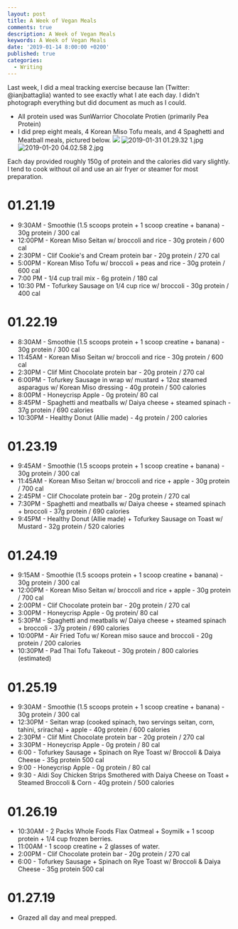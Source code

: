 ```yaml
---
layout: post
title: A Week of Vegan Meals
comments: true
description: A Week of Vegan Meals
keywords: A Week of Vegan Meals
date: '2019-01-14 8:00:00 +0200'
published: true
categories:
  - Writing
---
```

Last week, I did a meal tracking exercise because Ian (Twitter: @ianjbattaglia) wanted to see exactly what I ate each day. I didn't photograph everything but did document as much as I could. 

- All protein used was SunWarrior Chocolate Protien (primarily Pea Protein)
- I did prep eight meals, 4 Korean Miso Tofu meals, and 4 Spaghetti and Meatball meals, pictured below.
![]({{site.baseurl}}/_posts/2019-01-20%2004.02.58%202.jpg)
![2019-01-31 01.29.32 1.jpg]({{site.baseurl}}/images/2019-01-20%2004.02.58%202.jpg)
![2019-01-20 04.02.58 2.jpg]({{site.baseurl}}/images/2019-01-31%2001.29.32%201.jpg)

Each day provided roughly 150g of protein and the calories did vary slightly. I tend to cook without oil and use an air fryer or steamer for most preparation. 

# 01.21.19
* 9:30AM - Smoothie (1.5 scoops protein + 1 scoop creatine + banana) - 30g protein / 300 cal
* 12:00PM - Korean Miso Seitan w/ broccoli and rice - 30g protein / 600 cal
* 2:30PM - Clif Cookie's and Cream protein bar - 20g protein / 270 cal
* 5:00PM - Korean Miso Tofu w/ broccoli + peas and rice - 30g protein / 600 cal
* 7:00 PM - 1/4 cup trail mix - 6g protein / 180 cal
* 10:30 PM - Tofurkey Sausage on 1/4 cup rice w/ broccoli - 30g protein / 400 cal

# 01.22.19
* 8:30AM - Smoothie (1.5 scoops protein + 1 scoop creatine + banana) - 30g protein / 300 cal
* 11:45AM - Korean Miso Seitan w/ broccoli and rice - 30g protein / 600 cal
* 2:30PM - Clif Mint Chocolate protein bar - 20g protein / 270 cal
* 6:00PM - Tofurkey Sausage in wrap w/ mustard + 12oz steamed asparagus w/ Korean Miso dressing - 40g protein / 500 calories
* 8:00PM - Honeycrisp Apple - 0g protein/ 80 cal
* 8:45PM - Spaghetti and meatballs w/ Daiya cheese + steamed spinach - 37g protein / 690 calories
* 10:30PM - Healthy Donut (Allie made) - 4g protein / 200 calories

# 01.23.19
* 9:45AM - Smoothie (1.5 scoops protein + 1 scoop creatine + banana) - 30g protein / 300 cal
* 11:45AM - Korean Miso Seitan w/ broccoli and rice + apple - 30g protein / 700 cal
* 2:45PM - Clif Chocolate protein bar - 20g protein / 270 cal
* 7:30PM - Spaghetti and meatballs w/ Daiya cheese + steamed spinach + broccoli - 37g protein / 690 calories
* 9:45PM - Healthy Donut (Allie made) + Tofurkey Sausage on Toast w/ Mustard - 32g protein / 520 calories

# 01.24.19
* 9:15AM - Smoothie (1.5 scoops protein + 1 scoop creatine + banana) - 30g protein / 300 cal
* 12:00PM - Korean Miso Seitan w/ broccoli and rice + apple - 30g protein / 700 cal
* 2:00PM - Clif Chocolate protein bar - 20g protein / 270 cal
* 3:00PM - Honeycrisp Apple - 0g protein/ 80 cal
* 5:30PM - Spaghetti and meatballs w/ Daiya cheese + steamed spinach + broccoli - 37g protein / 690 calories
* 10:00PM - Air Fried Tofu w/ Korean miso sauce and broccoli - 20g protein / 200 calories
* 10:30PM - Pad Thai Tofu Takeout - 30g protein / 800 calories (estimated)

# 01.25.19
* 9:30AM - Smoothie (1.5 scoops protein + 1 scoop creatine + banana) - 30g protein / 300 cal
* 12:30PM - Seitan wrap (cooked spinach, two servings seitan, corn, tahini, sriracha) + apple - 40g protein / 600 calories
* 2:30PM - Clif Mint Chocolate protein bar - 20g protein / 270 cal
* 3:30PM - Honeycrisp Apple - 0g protein / 80 cal
* 6:00 - Tofurkey Sausage + Spinach on Rye Toast w/ Broccoli & Daiya Cheese - 35g protein 500 cal
* 9:00 - Honeycrisp Apple - 0g protein / 80 cal
* 9:30 - Aldi Soy Chicken Strips Smothered with Daiya Cheese on Toast + Steamed Broccoli & Corn - 40g protein / 500 calories

# 01.26.19
* 10:30AM - 2 Packs Whole Foods Flax Oatmeal + Soymilk + 1 scoop protein + 1/4 cup frozen berries.
* 11:00AM - 1 scoop creatine + 2 glasses of water.
* 2:00PM - Clif Chocolate protein bar - 20g protein / 270 cal
* 6:00 - Tofurkey Sausage + Spinach on Rye Toast w/ Broccoli & Daiya Cheese - 35g protein 500 cal

# 01.27.19
* Grazed all day and meal prepped.
